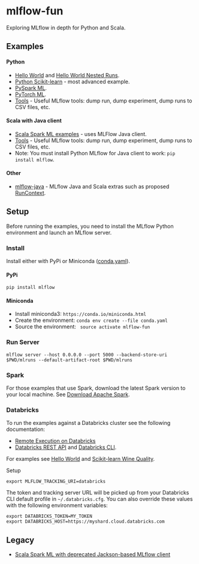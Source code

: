 # mlflow-fun

Exploring MLflow in depth for Python and Scala.

## Examples
#### Python
* [Hello World](examples/hello_world) and [Hello World Nested Runs](examples/hello_world_nested_runs).
* [Python Scikit-learn](examples/sklearn/wine-quality/README.md) - most advanced example.
* [PySpark ML](examples/pyspark/README.md).
* [PyTorch ML](examples/pytorch/README.md).
* [Tools](tools) - Useful MLflow tools: dump run, dump experiment, dump runs to CSV files, etc.

#### Scala with Java client
* [Scala Spark ML examples](examples/scala/README.md) - uses MLFlow Java client.
* [Tools](examples/scala/README.md#Tools) - Useful MLflow tools: dump run, dump experiment, dump runs to CSV files, etc.
* Note: You must install Python MLflow for Java client to work: `pip install mlflow`.

#### Other
  * [mlflow-java](mlflow-java/README.md) - MLflow Java and Scala extras such as proposed [RunContext](mlflow-java/src/main/java/org/mlflow/tracking/RunContext.java).

## Setup

Before running the examples, you need to install the MLflow Python environment and launch an MLflow server.

### Install 

Install either with PyPi or Miniconda ([conda.yaml](conda.yaml)).

#### PyPi

```
pip install mlflow
```

#### Miniconda


* Install miniconda3: ``https://conda.io/miniconda.html``
* Create the environment: ``conda env create --file conda.yaml``
* Source the environment: `` source activate mlflow-fun``

### Run Server

```
mlflow server --host 0.0.0.0 --port 5000 --backend-store-uri $PWD/mlruns --default-artifact-root $PWD/mlruns
```

### Spark

For those examples that use Spark, download the latest Spark version to your local machine. See [Download Apache Spark](https://spark.apache.org/downloads.html).

### Databricks

To run the examples against a Databricks cluster see the following documentation:
* [Remote Execution on Databricks](https://mlflow.org/docs/latest/projects.html#remote-execution-on-databricks)
* [Databricks REST API](https://docs.databricks.com/api/latest/index.html) and 
[Databricks CLI](https://docs.databricks.com/user-guide/dev-tools/databricks-cli.html).

For examples see [Hello World](examples/hello_world) and [Scikit-learn Wine Quality](examples/sklearn/wine-quality).

Setup
```
export MLFLOW_TRACKING_URI=databricks
```
The token and tracking server URL will be picked up from your Databricks CLI default profile in `~/.databricks.cfg`.
You can also override these values with the following environment variables:
```
export DATABRICKS_TOKEN=MY_TOKEN
export DATABRICKS_HOST=https://myshard.cloud.databricks.com
```

## Legacy
  * [Scala Spark ML with deprecated Jackson-based MLflow client](examples/spark-scala-jackson/README.md)
